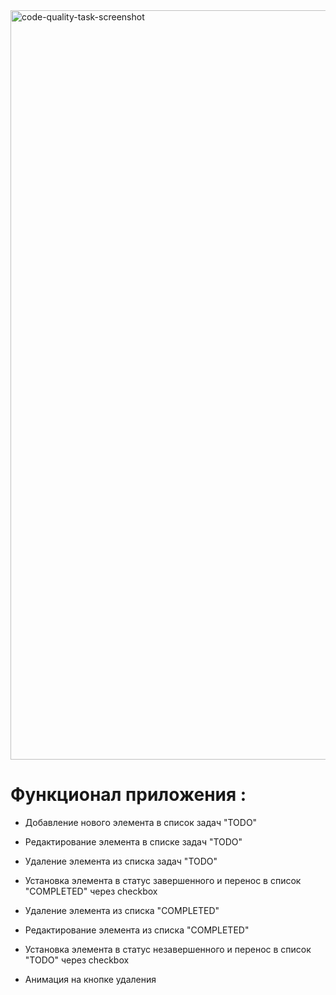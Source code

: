 

<img width="1199" alt="code-quality-task-screenshot" src="https://user-images.githubusercontent.com/8201843/113413843-4080fb80-93c4-11eb-9f20-15e4b4c1e430.png">

# Функционал приложения :

- Добавление нового элемента в список задач "TODO"
- Редактирование элемента в списке задач "TODO"
- Удаление элемента из списка задач "TODO"
- Установка элемента в статус завершенного и перенос в список "COMPLETED" через checkbox

- Удаление элемента из списка "COMPLETED"
- Редактирование элемента из списка "COMPLETED"
- Установка элемента в статус незавершенного и перенос в список "TODO" через checkbox
- Анимация на кнопке удаления
